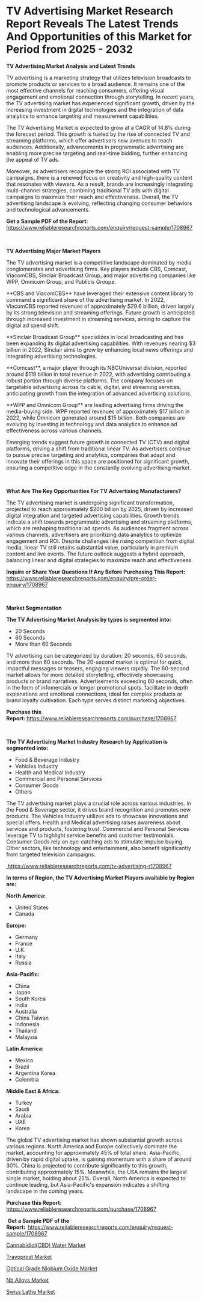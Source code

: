 <p><h1>TV Advertising Market Research Report Reveals The Latest Trends And Opportunities of this Market for Period from 2025 - 2032</h1></p><p><strong>TV Advertising Market Analysis and Latest Trends</strong></p>
<p><p>TV advertising is a marketing strategy that utilizes television broadcasts to promote products or services to a broad audience. It remains one of the most effective channels for reaching consumers, offering visual engagement and emotional connection through storytelling. In recent years, the TV advertising market has experienced significant growth, driven by the increasing investment in digital technologies and the integration of data analytics to enhance targeting and measurement capabilities.</p><p>The TV Advertising Market is expected to grow at a CAGR of 14.8% during the forecast period. This growth is fueled by the rise of connected TV and streaming platforms, which offer advertisers new avenues to reach audiences. Additionally, advancements in programmatic advertising are enabling more precise targeting and real-time bidding, further enhancing the appeal of TV ads. </p><p>Moreover, as advertisers recognize the strong ROI associated with TV campaigns, there is a renewed focus on creativity and high-quality content that resonates with viewers. As a result, brands are increasingly integrating multi-channel strategies, combining traditional TV ads with digital campaigns to maximize their reach and effectiveness. Overall, the TV advertising landscape is evolving, reflecting changing consumer behaviors and technological advancements.</p></p>
<p><strong>Get a Sample PDF of the Report:&nbsp;</strong> <a href="https://www.reliableresearchreports.com/enquiry/request-sample/1708967?utm_campaign=9&utm_medium=2&utm_source=Github&utm_content=ia&utm_term=10012025&utm_id=tv-advertising">https://www.reliableresearchreports.com/enquiry/request-sample/1708967</a></p>
<p>&nbsp;</p>
<p><strong>TV Advertising Major Market Players</strong></p>
<p><p>The TV advertising market is a competitive landscape dominated by media conglomerates and advertising firms. Key players include CBS, Comcast, ViacomCBS, Sinclair Broadcast Group, and major advertising companies like WPP, Omnicom Group, and Publicis Groupe.</p><p>**CBS and ViacomCBS** have leveraged their extensive content library to command a significant share of the advertising market. In 2022, ViacomCBS reported revenues of approximately $29.6 billion, driven largely by its strong television and streaming offerings. Future growth is anticipated through increased investment in streaming services, aiming to capture the digital ad spend shift.</p><p>**Sinclair Broadcast Group** specializes in local broadcasting and has been expanding its digital advertising capabilities. With revenues nearing $3 billion in 2022, Sinclair aims to grow by enhancing local news offerings and integrating advertising technologies.</p><p>**Comcast**, a major player through its NBCUniversal division, reported around $119 billion in total revenue in 2022, with advertising contributing a robust portion through diverse platforms. The company focuses on targetable advertising across its cable, digital, and streaming services, anticipating growth from the integration of advanced advertising solutions.</p><p>**WPP and Omnicom Group** are leading advertising firms driving the media-buying side. WPP reported revenues of approximately $17 billion in 2022, while Omnicom generated around $15 billion. Both companies are evolving by investing in technology and data analytics to enhance ad effectiveness across various channels.</p><p>Emerging trends suggest future growth in connected TV (CTV) and digital platforms, driving a shift from traditional linear TV. As advertisers continue to pursue precise targeting and analytics, companies that adapt and innovate their offerings in this space are positioned for significant growth, ensuring a competitive edge in the constantly evolving advertising market.</p></p>
<p>&nbsp;</p>
<p><strong>What Are The Key Opportunities For TV Advertising Manufacturers?</strong></p>
<p><p>The TV advertising market is undergoing significant transformation, projected to reach approximately $200 billion by 2025, driven by increased digital integration and targeted advertising capabilities. Growth trends indicate a shift towards programmatic advertising and streaming platforms, which are reshaping traditional ad spends. As audiences fragment across various channels, advertisers are prioritizing data analytics to optimize engagement and ROI. Despite challenges like rising competition from digital media, linear TV still retains substantial value, particularly in premium content and live events. The future outlook suggests a hybrid approach, balancing linear and digital strategies to maximize reach and effectiveness.</p></p>
<p><strong>Inquire or Share Your Questions If Any Before Purchasing This Report:</strong> <a href="https://www.reliableresearchreports.com/enquiry/pre-order-enquiry/1708967?utm_campaign=9&utm_medium=2&utm_source=Github&utm_content=ia&utm_term=10012025&utm_id=tv-advertising">https://www.reliableresearchreports.com/enquiry/pre-order-enquiry/1708967</a></p>
<p>&nbsp;</p>
<p><strong>Market Segmentation</strong></p>
<p><strong>The TV Advertising Market Analysis by types is segmented into:</strong></p>
<p><ul><li>20 Seconds</li><li>60 Seconds</li><li>More than 60 Seconds</li></ul></p>
<p><p>TV advertising can be categorized by duration: 20 seconds, 60 seconds, and more than 60 seconds. The 20-second market is optimal for quick, impactful messages or teasers, engaging viewers rapidly. The 60-second market allows for more detailed storytelling, effectively showcasing products or brand narratives. Advertisements exceeding 60 seconds, often in the form of infomercials or longer promotional spots, facilitate in-depth explanations and emotional connections, ideal for complex products or brand loyalty cultivation. Each type serves distinct marketing objectives.</p></p>
<p><strong>Purchase this Report:&nbsp;</strong><a href="https://www.reliableresearchreports.com/purchase/1708967?utm_campaign=9&utm_medium=2&utm_source=Github&utm_content=ia&utm_term=10012025&utm_id=tv-advertising">https://www.reliableresearchreports.com/purchase/1708967</a></p>
<p>&nbsp;</p>
<p><strong>The TV Advertising Market Industry Research by Application is segmented into:</strong></p>
<p><ul><li>Food & Beverage Industry</li><li>Vehicles Industry</li><li>Health and Medical Industry</li><li>Commercial and Personal Services</li><li>Consumer Goods</li><li>Others</li></ul></p>
<p><p>The TV advertising market plays a crucial role across various industries. In the Food & Beverage sector, it drives brand recognition and promotes new products. The Vehicles Industry utilizes ads to showcase innovations and special offers. Health and Medical advertising raises awareness about services and products, fostering trust. Commercial and Personal Services leverage TV to highlight service benefits and customer testimonials. Consumer Goods rely on eye-catching ads to stimulate impulse buying. Other sectors, like technology and entertainment, also benefit significantly from targeted television campaigns.</p></p>
<p><a href="https://www.reliableresearchreports.com/tv-advertising-r1708967?utm_campaign=9&utm_medium=2&utm_source=Github&utm_content=ia&utm_term=10012025&utm_id=tv-advertising">&nbsp;https://www.reliableresearchreports.com/tv-advertising-r1708967</a></p>
<p><strong>In terms of Region, the TV Advertising Market Players available by Region are:</strong></p>
<p>
    <p> <strong> North America: </strong>
        <ul>
            <li>United States</li>
            <li>Canada</li>
        </ul>
        </p> 
    <p> <strong> Europe: </strong>
        <ul>
            <li>Germany</li>
            <li>France</li>
            <li>U.K.</li>
            <li>Italy</li>
            <li>Russia</li>
        </ul>
        </p> 
    <p> <strong> Asia-Pacific: </strong>
        <ul>
            <li>China</li>
            <li>Japan</li>
            <li>South Korea</li>
            <li>India</li>
            <li>Australia</li>
            <li>China Taiwan</li>
            <li>Indonesia</li>
            <li>Thailand</li>
            <li>Malaysia</li>
        </ul>
        </p> 
    <p> <strong> Latin America: </strong>
        <ul>
            <li>Mexico</li>
            <li>Brazil</li>
            <li>Argentina Korea</li>
            <li>Colombia</li>
        </ul>
        </p> 
    <p> <strong> Middle East & Africa: </strong>
        <ul>
            <li>Turkey</li>
            <li>Saudi</li>
            <li>Arabia</li>
            <li>UAE</li>
            <li>Korea</li>
        </ul>
    </p>
    </p>
<p><p>The global TV advertising market has shown substantial growth across various regions. North America and Europe collectively dominate the market, accounting for approximately 45% of total share. Asia-Pacific, driven by rapid digital uptake, is gaining momentum with a share of around 30%. China is projected to contribute significantly to this growth, contributing approximately 15%. Meanwhile, the USA remains the largest single market, holding about 25%. Overall, North America is expected to continue leading, but Asia-Pacific's expansion indicates a shifting landscape in the coming years.</p></p>
<p><strong>Purchase this Report: </strong><a href="https://www.reliableresearchreports.com/purchase/1708967?utm_campaign=9&utm_medium=2&utm_source=Github&utm_content=ia&utm_term=10012025&utm_id=tv-advertising">https://www.reliableresearchreports.com/purchase/1708967</a></p>
<p>&nbsp;<strong>Get a Sample PDF of the Report:&nbsp;&nbsp;</strong><a href="https://www.reliableresearchreports.com/enquiry/request-sample/1708967?utm_campaign=9&utm_medium=2&utm_source=Github&utm_content=ia&utm_term=10012025&utm_id=tv-advertising">https://www.reliableresearchreports.com/enquiry/request-sample/1708967</a></p>
<p><strong></strong></p>
<p><p><a href="https://github.com/WashimHussain441/Market-Research-Report-List-1/blob/main/cannabidiolcbd-water-market.md?utm_campaign=9&utm_medium=2&utm_source=Github&utm_content=ia&utm_term=10012025&utm_id=tv-advertising">Cannabidiol(CBD) Water Market</a></p><p><a href="https://github.com/hgf64gh/Market-Research-Report-List-1/blob/main/travoprost-market.md?utm_campaign=9&utm_medium=2&utm_source=Github&utm_content=ia&utm_term=10012025&utm_id=tv-advertising">Travoprost Market</a></p><p><a href="https://github.com/ulyssacrayne00231/Market-Research-Report-List-1/blob/main/optical-grade-niobium-oxide-market.md?utm_campaign=9&utm_medium=2&utm_source=Github&utm_content=ia&utm_term=10012025&utm_id=tv-advertising">Optical Grade Niobium Oxide Market</a></p><p><a href="https://github.com/manesros8/Market-Research-Report-List-1/blob/main/nb-alloys-market.md?utm_campaign=9&utm_medium=2&utm_source=Github&utm_content=ia&utm_term=10012025&utm_id=tv-advertising">Nb Alloys Market</a></p><p><a href="https://github.com/SanjidaMahmud54/Market-Research-Report-List-1/blob/main/swiss-lathe-market.md?utm_campaign=9&utm_medium=2&utm_source=Github&utm_content=ia&utm_term=10012025&utm_id=tv-advertising">Swiss Lathe Market</a></p></p>